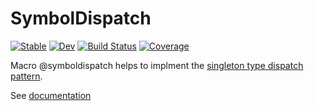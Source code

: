 # SymbolDispatch

[![Stable](https://img.shields.io/badge/docs-stable-blue.svg)](https://bgctw.github.io/SymbolDispatch.jl/stable)
[![Dev](https://img.shields.io/badge/docs-dev-blue.svg)](https://bgctw.github.io/SymbolDispatch.jl/dev)
[![Build Status](https://github.com/bgctw/SymbolDispatch.jl/actions/workflows/CI.yml/badge.svg?branch=main)](https://github.com/bgctw/SymbolDispatch.jl/actions/workflows/CI.yml?query=branch%3Amain)
[![Coverage](https://codecov.io/gh/bgctw/SymbolDispatch.jl/branch/main/graph/badge.svg)](https://codecov.io/gh/bgctw/SymbolDispatch.jl)

Macro @symboldispatch helps to implment the [singleton type dispatch pattern](https://subscription.packtpub.com/book/programming/9781838648817/12/ch12lvl1sec70/singleton-type-dispatch-pattern).

See [documentation](https://bgctw.github.io/SymbolDispatch.jl/dev)